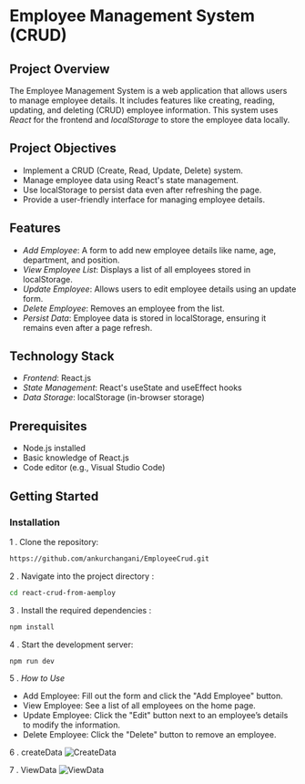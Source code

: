 # Employee Management System (CRUD)

## Project Overview
The Employee Management System is a web application that allows users to manage employee details. It includes features like creating, reading, updating, and deleting (CRUD) employee information. This system uses *React* for the frontend and *localStorage* to store the employee data locally.

## Project Objectives
- Implement a CRUD (Create, Read, Update, Delete) system.
- Manage employee data using React's state management.
- Use localStorage to persist data even after refreshing the page.
- Provide a user-friendly interface for managing employee details.

## Features
- *Add Employee*: A form to add new employee details like name, age, department, and position.
- *View Employee List*: Displays a list of all employees stored in localStorage.
- *Update Employee*: Allows users to edit employee details using an update form.
- *Delete Employee*: Removes an employee from the list.
- *Persist Data*: Employee data is stored in localStorage, ensuring it remains even after a page refresh.

## Technology Stack
- *Frontend*: React.js
- *State Management*: React's useState and useEffect hooks
- *Data Storage*: localStorage (in-browser storage)

## Prerequisites
- Node.js installed
- Basic knowledge of React.js
- Code editor (e.g., Visual Studio Code)

## Getting Started

### Installation

 1 . Clone the repository:
   ```bash
https://github.com/ankurchangani/EmployeeCrud.git
```
2 . Navigate into the project directory :
 ```bash
cd react-crud-from-aemploy
```

3 . Install the required dependencies :
 ```bash
npm install
```

4 . Start the development server:
```bash
npm run dev
```


5 . *How to Use*
- Add Employee: Fill out the form and click the "Add Employee" button.
- View Employee: See a list of all employees on the home page.
- Update Employee: Click the "Edit" button next to an employee’s details to modify the information.
- Delete Employee: Click the "Delete" button to remove an employee.

6 . createData
![CreateData](https://github.com/user-attachments/assets/c4e57eaf-f4d3-45e5-84e1-aeab4a2b96fb)

7 . ViewData
![ViewData](https://github.com/user-attachments/assets/0854f737-47c7-4fdd-adfc-8797e05fbb0f)




